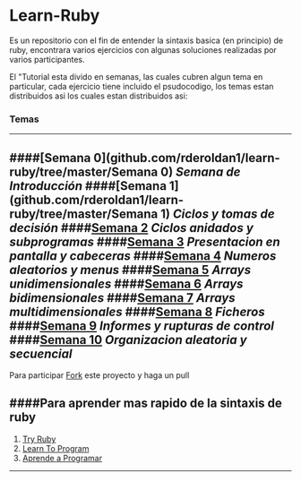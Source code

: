 # Learn-Ruby
Es un repositorio con el fin de entender  la sintaxis basica (en principio) de ruby, encontrara varios
ejercicios con algunas soluciones realizadas por varios participantes.

El "Tutorial esta divido en semanas, las cuales cubren algun tema en particular, cada ejercicio tiene
incluido el psudocodigo, los temas estan distribuidos asi los cuales estan distribuidos asi:

### Temas
----------
####[Semana 0](github.com/rderoldan1/learn-ruby/tree/master/Semana 0) _Semana de Introducción_
####[Semana 1](github.com/rderoldan1/learn-ruby/tree/master/Semana 1) _Ciclos y tomas de decisión_ 
####[Semana 2](github.com/rderoldan1/learn-ruby) _Ciclos anidados y subprogramas_
####[Semana 3](github.com/rderoldan1/learn-ruby) _Presentacion en pantalla y cabeceras_ 
####[Semana 4](github.com/rderoldan1/learn-ruby) _Numeros aleatorios y menus_ 
####[Semana 5](github.com/rderoldan1/learn-ruby) _Arrays unidimensionales_
####[Semana 6](github.com/rderoldan1/learn-ruby) _Arrays bidimensionales_ 
####[Semana 7](github.com/rderoldan1/learn-ruby) _Arrays multidimensionales_
####[Semana 8](github.com/rderoldan1/learn-ruby) _Ficheros_
####[Semana 9](github.com/rderoldan1/learn-ruby) _Informes y rupturas de control_
####[Semana 10](github.com/rderoldan1/learn-ruby) _Organizacion aleatoria y secuencial_
-------------------------------------------------------------------------------


Para participar [Fork](https://github.com/rderoldan1/learn-ruby/fork) este proyecto y haga un pull


####Para aprender mas rapido de la sintaxis de ruby
---------------------------------------------------

1. [Try Ruby](http://www.tryruby.org)
2. [Learn To Program](http://pine.fm/LearnToProgram/?Chapter=0)	
3. [Aprende a Programar](http://www.rubenploneda.com/aprende-a-programar-ruby-por-chris-pine/)


------------------------------------------------
